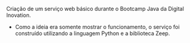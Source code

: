 Criação de um serviço web básico durante o Bootcamp Java da Digital Inovation.

- Como a ideia era somente mostrar o funcionamento, o serviço foi construído utilizando a linguagem Python e a biblioteca Zeep.
